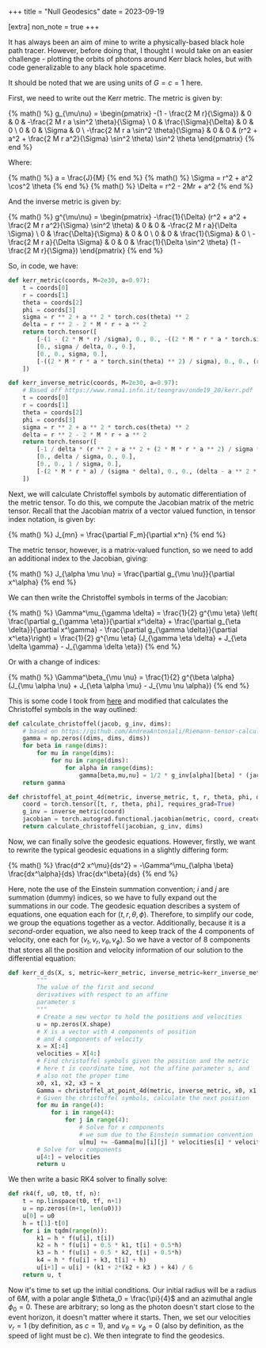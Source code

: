 +++
title = "Null Geodesics"
date = 2023-09-19

[extra]
non_note = true
+++

It has always been an aim of mine to write a physically-based black hole path tracer. However, before doing that, I thought I would take on an easier challenge - plotting the orbits of photons around Kerr black holes, but with code generalizable to any black hole spacetime.

<!-- more -->

It should be noted that we are using units of $G = c = 1$ here.

First, we need to write out the Kerr metric. The metric is given by:

{% math() %}
g_{\mu\nu} = \begin{pmatrix}
	-(1 - \frac{2 M r}{\Sigma}) & 0 & 0 & -\frac{2 M r a \sin^2 \theta}{\Sigma} \\
	0 & \frac{\Sigma}{\Delta} & 0 & 0 \\
	0 & 0 & \Sigma & 0 \\
	-\frac{2 M r a \sin^2 \theta}{\Sigma} & 0 & 0 & (r^2 + a^2 + \frac{2 M r a^2}{\Sigma} \sin^2 \theta) \sin^2 \theta
\end{pmatrix}
{% end %}

Where:

{% math() %}
a = \frac{J}{M}
{% end %}
{% math() %}
\Sigma = r^2 + a^2 \cos^2 \theta
{% end %}
{% math() %}
\Delta = r^2 - 2Mr + a^2
{% end %}

And the inverse metric is given by:

{% math() %}
g^{\mu\nu} = \begin{pmatrix}
	-\frac{1}{\Delta} (r^2 + a^2 + \frac{2 M r a^2}{\Sigma} \sin^2 \theta) &
		0 &
		0 &
		-\frac{2 M r a}{\Delta \Sigma} \\
	0 & \frac{\Delta}{\Sigma} & 0 & 0 \\
	0 & 0 & \frac{1}{\Sigma} & 0 \\
	-\frac{2 M r a}{\Delta \Sigma} &
		0 & 
		0 & 
		\frac{1}{\Delta \sin^2 \theta} (1 - \frac{2 M r}{\Sigma})
\end{pmatrix}
{% end %}

So, in code, we have:

```py
def kerr_metric(coords, M=2e30, a=0.97):
    t = coords[0]
    r = coords[1]
    theta = coords[2]
    phi = coords[3]
    sigma = r ** 2 + a ** 2 * torch.cos(theta) ** 2
    delta = r ** 2 - 2 * M * r + a ** 2
    return torch.tensor([
        [-(1 - (2 * M * r) /sigma), 0., 0., -((2 * M * r * a * torch.sin(theta) ** 2) / sigma)],
        [0., sigma / delta, 0., 0.],
        [0., 0., sigma, 0.],
        [-((2 * M * r * a * torch.sin(theta) ** 2) / sigma), 0., 0., (r ** 2 + a ** 2 + (2 * M * r * a ** 2)/sigma * torch.sin(theta) ** 2) * torch.sin(theta) ** 2]
    ])

def kerr_inverse_metric(coords, M=2e30, a=0.97):
    # Based off https://www.roma1.infn.it/teongrav/onde19_20/kerr.pdf
    t = coords[0]
    r = coords[1]
    theta = coords[2]
    phi = coords[3]
    sigma = r ** 2 + a ** 2 * torch.cos(theta) ** 2
    delta = r ** 2 - 2 * M * r + a ** 2
    return torch.tensor([
        [-1 / delta * (r ** 2 + a ** 2 + (2 * M * r * a ** 2) / sigma * torch.sin(theta) ** 2), 0., 0., -(2 * M * r * a) / (sigma * delta)],
        [0., delta / sigma, 0., 0.],
        [0., 0., 1 / sigma, 0.],
        [-(2 * M * r * a) / (sigma * delta), 0., 0., (delta - a ** 2 * torch.sin(theta) ** 2) / (sigma * delta * torch.sin(theta) ** 2)]
    ])
```

Next, we will calculate Christoffel symbols by automatic differentiation of the metric tensor. To do this, we compute the Jacobian matrix of the metric tensor. Recall that the Jacobian matrix of a vector valued function, in tensor index notation, is given by:

{% math() %}
J_{mn} = \frac{\partial F_m}{\partial x^n}
{% end %}

The metric tensor, however, is a matrix-valued function, so we need to add an additional index to the Jacobian, giving:

{% math() %}
J_{\alpha \mu \nu} = \frac{\partial g_{\mu \nu}}{\partial x^\alpha}
{% end %}

We can then write the Christoffel symbols in terms of the Jacobian:

{% math() %}
\Gamma^\mu_{\gamma \delta} = \frac{1}{2} g^{\mu \eta} \left(
\frac{\partial g_{\gamma \eta}}{\partial x^\delta} + \frac{\partial g_{\eta \delta}}{\partial x^\gamma} - \frac{\partial g_{\gamma \delta}}{\partial x^\eta}\right) = \frac{1}{2} g^{\mu \eta} (J_{\gamma \eta \delta} + J_{\eta \delta \gamma} - J_{\gamma \delta \eta})
{% end %}

Or with a change of indices:

{% math() %}
\Gamma^\beta_{\mu \nu} = \frac{1}{2} g^{\beta \alpha} (J_{\mu \alpha \nu} + J_{\eta \alpha \mu} - J_{\mu \nu \alpha})
{% end %}

This is some code I took from [here](https://github.com/AndreaAntoniali/Riemann-tensor-calculator/blob/main/Riemann_Calculations.ipynb) and modified that calculates the Christoffel symbols in the way outlined:

```py
def calculate_christoffel(jacob, g_inv, dims):
    # based on https://github.com/AndreaAntoniali/Riemann-tensor-calculator/blob/main/Riemann_Calculations.ipynb
    gamma = np.zeros((dims, dims, dims))
    for beta in range(dims):
        for mu in range(dims):
            for nu in range(dims):
                for alpha in range(dims):
                    gamma[beta,mu,nu] = 1/2 * g_inv[alpha][beta] * (jacob[alpha][mu][nu] + jacob[alpha][nu][mu] - jacob[mu][nu][alpha])
    return gamma

def christoffel_at_point_4d(metric, inverse_metric, t, r, theta, phi, dims):
    coord = torch.tensor([t, r, theta, phi], requires_grad=True)
    g_inv = inverse_metric(coord)
    jacobian = torch.autograd.functional.jacobian(metric, coord, create_graph=True)
    return calculate_christoffel(jacobian, g_inv, dims)
```

Now, we can finally solve the geodesic equations. However, firstly, we want to rewrite the typical geodesic equations in a slightly differing form:

{% math() %}
\frac{d^2 x^\mu}{ds^2} = -\Gamma^\mu_{\alpha \beta} \frac{dx^\alpha}{ds} \frac{dx^\beta}{ds}
{% end %}

Here, note the use of the Einstein summation convention; $i$ and $j$ are summation (dummy) indices, so we have to fully expand out the summations in our code. The geodesic equation describes a system of equations, one equation each for $(t, r, \theta, \phi)$. Therefore, to simplify our code, we group the equations together as a vector. Additionally, because it is a _second_-order equation, we also need to keep track of the 4 components of velocity, one each for $(v_t, v_r, v_\theta, v_\phi)$. So we have a vector of 8 components that stores all the position and velocity information of our solution to the differential equation:

```py
def kerr_d_ds(X, s, metric=kerr_metric, inverse_metric=kerr_inverse_metric):
        """
        The value of the first and second
        derivatives with respect to an affine
        parameter s
        """
        # Create a new vector to hold the positions and velocities
        u = np.zeros(X.shape)
        # X is a vector with 4 components of position
        # and 4 components of velocity
        x = X[:4]
        velocities = X[4:]
        # Find christoffel symbols given the position and the metric
        # here t is coordinate time, not the affine parameter s, and
        # also not the proper time
        x0, x1, x2, x3 = x
        Gamma = christoffel_at_point_4d(metric, inverse_metric, x0, x1, x2, x3, 4)
        # Given the christoffel symbols, calculate the next position
        for mu in range(4):
            for i in range(4):
                for j in range(4):
                    # Solve for x components
                    # we sum due to the Einstein summation convention
                    u[mu] += -Gamma[mu][i][j] * velocities[i] * velocities[j]
        # Solve for v components
        u[4:] = velocities
        return u
```

We then write a basic RK4 solver to finally solve:

```py
def rk4(f, u0, t0, tf, n):
    t = np.linspace(t0, tf, n+1)
    u = np.zeros((n+1, len(u0)))
    u[0] = u0
    h = t[1]-t[0]
    for i in tqdm(range(n)):
        k1 = h * f(u[i], t[i])    
        k2 = h * f(u[i] + 0.5 * k1, t[i] + 0.5*h)
        k3 = h * f(u[i] + 0.5 * k2, t[i] + 0.5*h)
        k4 = h * f(u[i] + k3, t[i] + h)
        u[i+1] = u[i] + (k1 + 2*(k2 + k3 ) + k4) / 6
    return u, t
```

Now it's time to set up the initial conditions. Our initial radius will be a radius of $6M$, with a polar angle $\theta_0 = \frac{\pi}{4}$ and an azimuthal angle $\phi_0 = 0$. These are arbitrary; so long as the photon doesn't start close to the event horizon, it doesn't matter where it starts. Then, we set our velocities $v_r = 1$ (by definition, as $c = 1$), and $v_\theta = v_\phi = 0$ (also by definition, as the speed of light must be $c$). We then integrate to find the geodesics.
